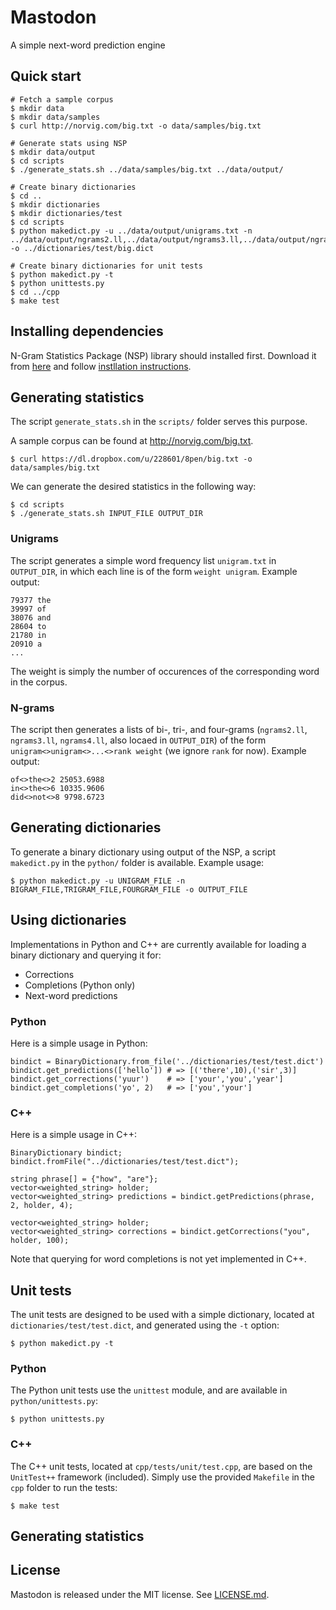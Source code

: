# Mastodon

A simple next-word prediction engine

## Quick start

```
# Fetch a sample corpus
$ mkdir data
$ mkdir data/samples
$ curl http://norvig.com/big.txt -o data/samples/big.txt

# Generate stats using NSP
$ mkdir data/output
$ cd scripts
$ ./generate_stats.sh ../data/samples/big.txt ../data/output/

# Create binary dictionaries
$ cd ..
$ mkdir dictionaries
$ mkdir dictionaries/test
$ cd scripts
$ python makedict.py -u ../data/output/unigrams.txt -n ../data/output/ngrams2.ll,../data/output/ngrams3.ll,../data/output/ngrams4.ll -o ../dictionaries/test/big.dict

# Create binary dictionaries for unit tests
$ python makedict.py -t
$ python unittests.py
$ cd ../cpp
$ make test
```

## Installing dependencies
 
N-Gram Statistics Package (NSP) library should installed first. Download it from [here](https://cpan.metacpan.org/authors/id/T/TP/TPEDERSE/Text-NSP-1.31.tar.gz) and follow [instllation instructions](https://metacpan.org/pod/distribution/Text-NSP/doc/INSTALL.pod).


## Generating statistics

The script `generate_stats.sh` in the `scripts/` folder serves this purpose.

A sample corpus can be found at http://norvig.com/big.txt.


```
$ curl https://dl.dropbox.com/u/228601/8pen/big.txt -o data/samples/big.txt
```

We can generate the desired statistics in the following way:

```
$ cd scripts
$ ./generate_stats.sh INPUT_FILE OUTPUT_DIR
```

### Unigrams

The script generates a simple word frequency list `unigram.txt` in `OUTPUT_DIR`, in which each line is of the form `weight unigram`. Example output:

```
79377 the
39997 of
38076 and
28604 to
21780 in
20910 a
...
```

The weight is simply the number of occurences of the corresponding word in the corpus.

### N-grams

The script then generates a lists of bi-, tri-, and four-grams (`ngrams2.ll`, `ngrams3.ll`, `ngrams4.ll`, also locaed in `OUTPUT_DIR`) of the form `unigram<>unigram<>...<>rank weight` (we ignore `rank` for now). Example output:

```
of<>the<>2 25053.6988
in<>the<>6 10335.9606
did<>not<>8 9798.6723
```

## Generating dictionaries

To generate a binary dictionary using output of the NSP, a script `makedict.py` in the `python/` folder is available. Example usage:

```
$ python makedict.py -u UNIGRAM_FILE -n BIGRAM_FILE,TRIGRAM_FILE,FOURGRAM_FILE -o OUTPUT_FILE
```

## Using dictionaries

Implementations in Python and C++ are currently available for loading a binary dictionary and querying it for:

* Corrections
* Completions (Python only)
* Next-word predictions

### Python

Here is a simple usage in Python:

```
bindict = BinaryDictionary.from_file('../dictionaries/test/test.dict')
bindict.get_predictions(['hello']) # => [('there',10),('sir',3)]
bindict.get_corrections('yuur')    # => ['your','you','year']
bindict.get_completions('yo', 2)   # => ['you','your']
```

### C++

Here is a simple usage in C++:

```
BinaryDictionary bindict;
bindict.fromFile("../dictionaries/test/test.dict");

string phrase[] = {"how", "are"};
vector<weighted_string> holder;
vector<weighted_string> predictions = bindict.getPredictions(phrase, 2, holder, 4);

vector<weighted_string> holder;
vector<weighted_string> corrections = bindict.getCorrections("you", holder, 100);
```

Note that querying for word completions is not yet implemented in C++.

## Unit tests

The unit tests are designed to be used with a simple dictionary, located at `dictionaries/test/test.dict`, and generated using the `-t` option:

```
$ python makedict.py -t
```

### Python

The Python unit tests use the `unittest` module, and are available in `python/unittests.py`:

```
$ python unittests.py
```

### C++

The C++ unit tests, located at `cpp/tests/unit/test.cpp`, are based on the `UnitTest++` framework (included). Simply use the provided `Makefile` in the `cpp` folder to run the tests:

```
$ make test
```

## Generating statistics

## License

Mastodon is released under the MIT license. See [LICENSE.md](https://github.com/michaelfester/mastodon/blob/develop/LICENSE.md).
